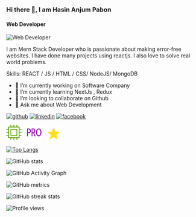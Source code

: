 ### Hi there 👋, I am Hasin Anjum Pabon
#### Web Developer
![Web Developer](https://wallpapercave.com/wp/wp10167060.jpg)

I am Mern Stack Developer who is passionate about making error-free websites. I have done many projects using reactjs. I also love to solve real world problems.

Skills:  REACT / JS / HTML / CSS/ NodeJS/ MongoDB

- 🔭 I’m currently working on Software Company 
- 🌱 I’m currently learning NextJs , Redux 
- 👯 I’m looking to collaborate on Github 
- 💬 Ask me about Web Development 


[<img src='https://cdn.jsdelivr.net/npm/simple-icons@3.0.1/icons/github.svg' alt='github' height='40'>](https://github.com/pabon98)  [<img src='https://cdn.jsdelivr.net/npm/simple-icons@3.0.1/icons/linkedin.svg' alt='linkedin' height='40'>](https://www.linkedin.com/in/hasin-anjum-pabon-370715206/)  [<img src='https://cdn.jsdelivr.net/npm/simple-icons@3.0.1/icons/facebook.svg' alt='facebook' height='40'>](https://www.facebook.com/hasin.pabon)  

<a href='https://docs.github.com/en/developers'><img src='https://raw.githubusercontent.com/acervenky/animated-github-badges/master/assets/devbadge.gif' width='40' height='40'></a> <a href='https://github.com/pricing'><img src='https://raw.githubusercontent.com/acervenky/animated-github-badges/master/assets/pro.gif' width='40' height='40'></a> <a href='https://stars.github.com/'><img src='https://raw.githubusercontent.com/acervenky/animated-github-badges/master/assets/starbadge.gif' width='35' height='35'></a> 

[![Top Langs](https://github-readme-stats.vercel.app/api/top-langs/?username=pabon98)](https://github.com/anuraghazra/github-readme-stats)

![GitHub stats](https://github-readme-stats.vercel.app/api?username=pabon98&show_icons=true&count_private=true)  

![GitHub Activity Graph](https://activity-graph.herokuapp.com/graph?username=pabon98)  

![GitHub metrics](https://metrics.lecoq.io/pabon98)  

![GitHub streak stats](https://github-readme-streak-stats.herokuapp.com/?user=pabon98)  

![Profile views](https://gpvc.arturio.dev/pabon98)  

